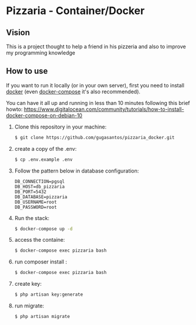 # Pizzaria - Container/Docker

## Vision

This is a project thought to help a friend in his pizzeria and also to improve my programming knowledge

## How to use

If you want to run it locally (or in your own server), first you need to install
[docker](https://docs.docker.com/get-docker/) (even [docker-compose](https://docs.docker.com/compose/install/) it's also recommended).

You can have it all up and running in less than 10 minutes following this brief howto:
https://www.digitalocean.com/community/tutorials/how-to-install-docker-compose-on-debian-10

1. Clone this repository in your machine:

    ```bash
    $ git clone https://github.com/gugasantos/pizzaria_docker.git
    ```

2. create a copy of the .env:
    ```bash
    $ cp .env.example .env
    ```
3.  Follow the pattern below in database configuration:
    ```
    DB_CONNECTION=pgsql
    DB_HOST=db_pizzaria
    DB_PORT=5432
    DB_DATABASE=pizzaria
    DB_USERNAME=root
    DB_PASSWORD=root
    ```
4. Run the stack:
    ```bash
    $ docker-compose up -d
    ```

5. access the containe:

    ```bash
    $ docker-compose exec pizzaria bash
    ```
6. run composer install :

    ```bash
    $ docker-compose exec pizzaria bash
    ```
6. create key:

    ```bash
    $ php artisan key:generate
    ```
7. run migrate:

    ```bash
    $ php artisan migrate
    ```
